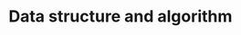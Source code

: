 # Data structure and algorithm

[](./STL%20and%20Data%20Structure.md#)  
[](./STL%20and%20Data%20Structure.md#)  
[](./STL%20and%20Data%20Structure.md#)  
[](./STL%20and%20Data%20Structure.md#)  
[](./STL%20and%20Data%20Structure.md#)  
[](./STL%20and%20Data%20Structure.md#)  
[](./STL%20and%20Data%20Structure.md#)  
[](./STL%20and%20Data%20Structure.md#)  
[](./STL%20and%20Data%20Structure.md#)  
[](./STL%20and%20Data%20Structure.md#)  
[](./STL%20and%20Data%20Structure.md#)  
[](./STL%20and%20Data%20Structure.md#)  
[](./STL%20and%20Data%20Structure.md#)  
[](./STL%20and%20Data%20Structure.md#)  
[](./STL%20and%20Data%20Structure.md#)  
